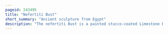 ```yaml
---
pageid: 243495
title: "Nefertiti Bust"
short_summary: "Ancient sculpture from Egypt"
description: "The nefertiti Bust is a painted stucco-coated Limestone Bust of nefertiti the great royal Wife of egyptian Pharaoh Akhenaten. It is displayed in the egyptian Museum in Berlin."
---
```

